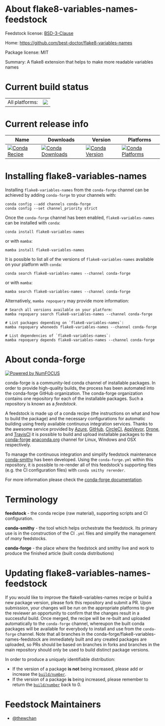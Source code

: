 About flake8-variables-names-feedstock
======================================

Feedstock license: [BSD-3-Clause](https://github.com/conda-forge/flake8-variables-names-feedstock/blob/main/LICENSE.txt)

Home: https://github.com/best-doctor/flake8-variables-names

Package license: MIT

Summary: A flake8 extension that helps to make more readable variables names

Current build status
====================


<table><tr><td>All platforms:</td>
    <td>
      <a href="https://dev.azure.com/conda-forge/feedstock-builds/_build/latest?definitionId=12488&branchName=main">
        <img src="https://dev.azure.com/conda-forge/feedstock-builds/_apis/build/status/flake8-variables-names-feedstock?branchName=main">
      </a>
    </td>
  </tr>
</table>

Current release info
====================

| Name | Downloads | Version | Platforms |
| --- | --- | --- | --- |
| [![Conda Recipe](https://img.shields.io/badge/recipe-flake8--variables--names-green.svg)](https://anaconda.org/conda-forge/flake8-variables-names) | [![Conda Downloads](https://img.shields.io/conda/dn/conda-forge/flake8-variables-names.svg)](https://anaconda.org/conda-forge/flake8-variables-names) | [![Conda Version](https://img.shields.io/conda/vn/conda-forge/flake8-variables-names.svg)](https://anaconda.org/conda-forge/flake8-variables-names) | [![Conda Platforms](https://img.shields.io/conda/pn/conda-forge/flake8-variables-names.svg)](https://anaconda.org/conda-forge/flake8-variables-names) |

Installing flake8-variables-names
=================================

Installing `flake8-variables-names` from the `conda-forge` channel can be achieved by adding `conda-forge` to your channels with:

```
conda config --add channels conda-forge
conda config --set channel_priority strict
```

Once the `conda-forge` channel has been enabled, `flake8-variables-names` can be installed with `conda`:

```
conda install flake8-variables-names
```

or with `mamba`:

```
mamba install flake8-variables-names
```

It is possible to list all of the versions of `flake8-variables-names` available on your platform with `conda`:

```
conda search flake8-variables-names --channel conda-forge
```

or with `mamba`:

```
mamba search flake8-variables-names --channel conda-forge
```

Alternatively, `mamba repoquery` may provide more information:

```
# Search all versions available on your platform:
mamba repoquery search flake8-variables-names --channel conda-forge

# List packages depending on `flake8-variables-names`:
mamba repoquery whoneeds flake8-variables-names --channel conda-forge

# List dependencies of `flake8-variables-names`:
mamba repoquery depends flake8-variables-names --channel conda-forge
```


About conda-forge
=================

[![Powered by
NumFOCUS](https://img.shields.io/badge/powered%20by-NumFOCUS-orange.svg?style=flat&colorA=E1523D&colorB=007D8A)](https://numfocus.org)

conda-forge is a community-led conda channel of installable packages.
In order to provide high-quality builds, the process has been automated into the
conda-forge GitHub organization. The conda-forge organization contains one repository
for each of the installable packages. Such a repository is known as a *feedstock*.

A feedstock is made up of a conda recipe (the instructions on what and how to build
the package) and the necessary configurations for automatic building using freely
available continuous integration services. Thanks to the awesome service provided by
[Azure](https://azure.microsoft.com/en-us/services/devops/), [GitHub](https://github.com/),
[CircleCI](https://circleci.com/), [AppVeyor](https://www.appveyor.com/),
[Drone](https://cloud.drone.io/welcome), and [TravisCI](https://travis-ci.com/)
it is possible to build and upload installable packages to the
[conda-forge](https://anaconda.org/conda-forge) [anaconda.org](https://anaconda.org/)
channel for Linux, Windows and OSX respectively.

To manage the continuous integration and simplify feedstock maintenance
[conda-smithy](https://github.com/conda-forge/conda-smithy) has been developed.
Using the ``conda-forge.yml`` within this repository, it is possible to re-render all of
this feedstock's supporting files (e.g. the CI configuration files) with ``conda smithy rerender``.

For more information please check the [conda-forge documentation](https://conda-forge.org/docs/).

Terminology
===========

**feedstock** - the conda recipe (raw material), supporting scripts and CI configuration.

**conda-smithy** - the tool which helps orchestrate the feedstock.
                   Its primary use is in the construction of the CI ``.yml`` files
                   and simplify the management of *many* feedstocks.

**conda-forge** - the place where the feedstock and smithy live and work to
                  produce the finished article (built conda distributions)


Updating flake8-variables-names-feedstock
=========================================

If you would like to improve the flake8-variables-names recipe or build a new
package version, please fork this repository and submit a PR. Upon submission,
your changes will be run on the appropriate platforms to give the reviewer an
opportunity to confirm that the changes result in a successful build. Once
merged, the recipe will be re-built and uploaded automatically to the
`conda-forge` channel, whereupon the built conda packages will be available for
everybody to install and use from the `conda-forge` channel.
Note that all branches in the conda-forge/flake8-variables-names-feedstock are
immediately built and any created packages are uploaded, so PRs should be based
on branches in forks and branches in the main repository should only be used to
build distinct package versions.

In order to produce a uniquely identifiable distribution:
 * If the version of a package **is not** being increased, please add or increase
   the [``build/number``](https://docs.conda.io/projects/conda-build/en/latest/resources/define-metadata.html#build-number-and-string).
 * If the version of a package **is** being increased, please remember to return
   the [``build/number``](https://docs.conda.io/projects/conda-build/en/latest/resources/define-metadata.html#build-number-and-string)
   back to 0.

Feedstock Maintainers
=====================

* [@thewchan](https://github.com/thewchan/)

